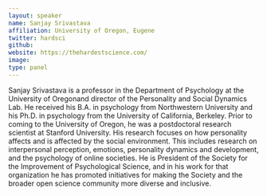 ```yaml
---
layout: speaker
name: Sanjay Srivastava
affiliation: University of Oregon, Eugene
twitter: hardsci
github: 
website: https://thehardestscience.com/
image: 
type: panel
---
```


Sanjay Srivastava is a professor in the Department of Psychology at the University of Oregonand director of the Personality and Social Dynamics Lab. He received his B.A. in psychology from Northwestern University and his Ph.D. in psychology from the University of California, Berkeley. Prior to coming to the University of Oregon, he was a postdoctoral research scientist at Stanford University. His research focuses on how personality affects and is affected by the social environment. This includes research on interpersonal perception, emotions, personality dynamics and development, and the psychology of online societies. He is President of the Society for the Improvement of Psychological Science, and in his work for that organization he has promoted initiatives for making the Society and the broader open science community more diverse and inclusive.

